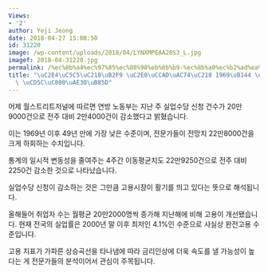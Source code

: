```yaml
---
Views:
- '2'
author: Yeji Jeong
date: 2018-04-27 15:08:50
id: 31220
image: /wp-content/uploads/2018/04/LYNXMPEAA20S3_L.jpg
imagef: 2018-04-31220.jpg
permalink: /%ec%8b%a4%ec%97%85%ec%88%98%eb%8b%b9-%ec%8b%a0%ec%b2%ad%ea%b1%b4%ec%88%98-1969%eb%85%84-%ec%9d%b4%ed%9b%84-%ec%b5%9c%ec%a0%80%ea%b8%b0%eb%a1%9d/
title: "\uC2E4\uC5C5\uC218\uB2F9 \uC2E0\uCCAD\uAC74\uC218 1969\uB144 \uC774\uD6C4\
  \ \uCD5C\uC800\uAE30\uB85D"
---
```


어제 월스트리트저널에 따르면 연방 노동부는 지난 주 실업수당 신청 건수가 20만9000건으로 전주 대비 2만4000건이 감소했다고 밝혔습니다.

이는 1969년 이후 49년 만에 가장 낮은 수준이며, 전문가들이 전망치 22만8000건을 크게 하회하는 수치입니다.

통계의 일시적 변동성을 줄여주는 4주간 이동평균치도 22만9250건으로 전주 대비 2250건 감소한 것으로 나타났습니다.

실업수당 신청이 감소하는 것은 그만큼 고용시장이 활기를 띄고 있다는 뜻으로 해석됩니다.

올해들어 취업자 수는 월평균 20만2000명씩 증가해 지난해에 비해 고용이 개선됐습니다. 현재 전국의 실업률은 2000년 말 이후 최저인 4.1%인 수준으로 사실상 완전고용 수준입니다.

고용 지표가 가파른 상승곡선을 타나냄에 따라 금리인상에 더욱 속도를 낼 가능성이 높다는 게 전문가들의 분석이어서 관심이 주목됩니다.